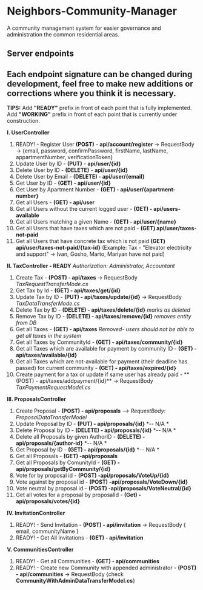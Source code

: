 # Neighbors-Community-Manager
A community management system for easier governance and administration the common residential areas.

Server endpoints
----------------

**Each endpoint signature can be changed during development, feel free to make new additions or corrections where you think it is necessary.**
------------------------------------------------------------------------

**TIPS:** 
Add **"READY"** prefix in front of each point that is fully implemented.
Add **"WORKING"** prefix in front of each point that is currently under construction.


**I. UserController** 

 1. READY! - Register User **(POST)** - **api/account/register** -> RequestBody -> {email, password, confirmPassword, firstName, lastName, appartmentNumber, verificationToken}
 2. Update User by ID - **(PUT)** - **api/user/{id}**
 3. Delete User by ID - **(DELETE)** - **api/user/{id}**
 4. Delete User by Email - **(DELETE) - api/user/{email}**
 5. Get User by ID - **(GET) - api/user/{id}**
 6. Get User by Apartment Number - **(GET) - api/user/{apartment-number}**
 6. Get all Users - **(GET) - api/user**
 7. Get all Users without the current logged user - **(GET) - api/users-available**
 8. Get all Users matching a given Name - **(GET) - api/user/{name}**
 9. Get all Users that have taxes which are not paid - **(GET) api/user/taxes-not-paid**
 10. Get all Users that have concrete tax which is not paid **(GET) api/user/taxes-not-paid/{tax-id}**
(Example: Tax - "Elevator electricity and support" -> Ivan, Gosho, Marto, Mariyan have not paid)

**II. TaxController - READY**
*Authorization: Administrator, Accountant*

 1. Create Tax - **(POST) - api/taxes** -> RequestBody *TaxRequestTransferMode.cs*
 2. Get Tax by Id - **(GET) - api/taxes/get/{id}** 
 3. Update Tax by ID - **(PUT) - api/taxes/update/{id}** -> RequestBody *TaxDataTransferMode.cs*
 4. Delete Tax by ID - **(DELETE) - api/taxes/delete/{id}** *marks as deleted*
 5. Remove Tax by ID - **(DELETE) - api/taxes/remove/{id}** *removes entity from DB*
 6. Get all Taxes - **(GET) - api/taxes** *Removed- users should not be able to get all taxes in the system*
 7. Get all Taxes by CommunityId - **(GET) - api/taxes/community/{id}**
 8. Get all Taxes which are available for payment by community ID - **(GET) - api/taxes/available/{id}**
 9. Get all Taxes which are not-available for payment (their deadline has passed) for current community - **(GET) - api/taxes/expired/{id}**
 10. Create payment for a tax or update if same user has already paid - ** (POST) - api/taxes/addpayment/{id}**
 	-> RequestBody *TaxPaymentRequestModel.cs*

**III. ProposalsController**

 1. Create Proposal - **(POST) - api/proposals** *--> RequestBody: ProposalDataTransferModel*
 2. Update Proposal by ID - **(PUT) - api/proposals/{id}** *-- N/A *
 3. Delete Proposal by ID - **(DELETE) - api/proposals/{id}** *-- N/A *
 4. Delete all Proposals by given AuthorID - **(DELETE) - api/proposals/{author-id}** *-- N/A *
 5. Get Proposal by ID - **(GET) - api/proposals/{id}** *-- N/A *
 6. Get all Proposals - **(GET) -api/proposals**
 7. Get all Proposals by ComunityId - **(GET) -api/proposals/getByCommunity/{id}**
 8. Vote for by proposal id - **(POST) -api/proposals/VoteUp/{id}**
 9. Vote against by proposal id - **(POST) -api/proposals/VoteDown/{id}**
 10. Vote neutral by proposal id - **(POST) -api/proposals/VoteNeutral/{id}**
 11. Get all votes for a proposal by proposalId - **(Get) -api/proposals/votes/{id}**
 

**IV. InvitationController**
 1. READY! - Send Invitation - **(POST) - api/invitation** -> RequestBody { email, communityName }
 2. READY! - Get All Invitations - **(GET) - api/invitation**

**V. CommunitiesController**
 1. READY! - Get all Communities - **(GET) - api/communities** 
 2. READY! - Create new Community with appended administrator - **(POST) - api/communities** -> RequestBody {check **CommunityWithAdminDataTransferModel.cs**}
